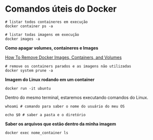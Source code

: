 # Comandos úteis do Docker

```shell
# listar todos containeres em execução
docker container ps -a
```

```shell
# listar todas imagens em execução
docker images -a
```

**Como apagar volumes, containeres e Images**

[How To Remove Docker Images, Containers, and Volumes](https://www.digitalocean.com/community/tutorials/how-to-remove-docker-images-containers-and-volumes#remove-dangling-docker-images)

```shell
# remove os containers parados e as imagens não utilizadas
docker system prune -a
```

**Imagem do Linux rodando em um container**

```shell
docker run -it ubuntu
```

Dentro do mesmo terminal, estaremos executando comandos do Linux.

```shell
whoami # comando para saber o nome do usuário do meu OS
```

```shell
echo $0 # saber a pasta e o diretório
```

**Saber os arquivos que estão dentro da minha imagem**

```shell
docker exec nome_container ls
```
